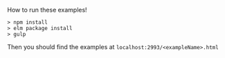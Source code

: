How to run these examples!

```
> npm install
> elm package install
> gulp
```

Then you should find the examples at `localhost:2993/<exampleName>.html`